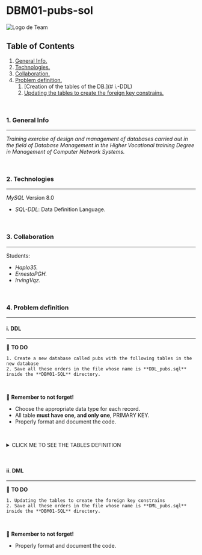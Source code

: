 # DBM01-pubs-sol

![Logo de Team](https://github.com/ana-polo/DBM01-pubs/blob/main/DBM.gif "Team logo")

## Table of Contents

1. [General Info.](#1.-General-Info)
2. [Technologies.](#2.-Technologies)
3. [Collaboration.](#3.-Collaboration)
4. [Problem definition.](#4.-Problem-definition)
    1. [Creation of the tables of the DB.](# i.-DDL)
    2. [Updating the tables to create the foreign key constrains.](#ii.-DML)

&nbsp;

### 1. General Info

***
*Training exercise of design and management of databases carried out in the field of Database Management in the Higher Vocational training Degree in Management of Computer Network Systems.*

&nbsp;

### 2. Technologies

***
*MySQL* Version 8.0

- *SQL-DDL*: Data Definition Language.

&nbsp;

### 3. Collaboration

***
Students:

- *Haplo35.*
- *ErnestoPGH.*
- *IrvingVqz.*

&nbsp;

### 4. Problem definition

***

#### i. DDL

***

📝 **TO DO**

    1. Create a new database called pubs with the following tables in the new database
    2. Save all these orders in the file whose name is **DDL_pubs.sql** inside the **DBM01-SQL** directory.

&nbsp;

👀 **Remember to not forget!**

- Choose the appropriate data type for each record.
- All table **must have one, and only one**, PRIMARY KEY.
- Properly format and document the code.

&nbsp;
<details>
    <summary>CLICK ME TO SEE THE TABLES DEFINITION</summary>

<br />

##### PUBS

        - id_pub IDENTIFIER. 
        - pub_name 
        - address 
        - cif
        - first_day
        - time_open
        - post_code 
        - town
  
##### PUB_OWNWER  

        - id_nif IDENTIFIER.
        - owner_name
        - address
        - pub

##### EMPLOYER

        - id_nif IDENTIFIER.
        - employer_name
        - address

##### TOWN

        - id_town IDENTIFIER.
        - name

##### PRODUCT  

        - id_product IDENTIFIER.
        - stock      
        - price 
        - fk_id_pub

##### PUB_EMPLOYER  

        - fk_id_pub IDENTIFIER.       
        - id_employer IDENTIFIER.
        - role

</details>

&nbsp;
&nbsp;

#### ii. DML

***

📝 **TO DO**

    1. Updating the tables to create the foreign key constrains
    2. Save all these orders in the file whose name is **DML_pubs.sql** inside the **DBM01-SQL** directory.

&nbsp;

👀 **Remember to not forget!**

- Properly format and document the code.
